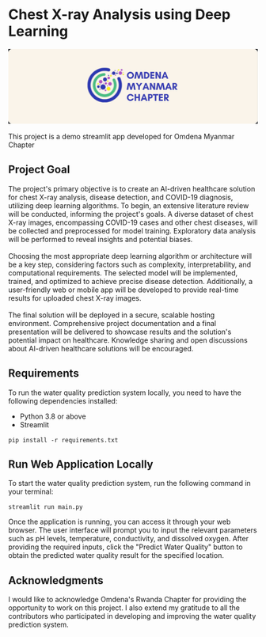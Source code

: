 # Chest X-ray Analysis using Deep Learning

![banner](assets/images/banner.png)

This project is a demo streamlit app developed for Omdena Myanmar Chapter

## Project Goal

The project's primary objective is to create an AI-driven healthcare 
    solution for chest X-ray analysis, disease detection, and COVID-19 diagnosis, utilizing deep learning algorithms. 
    To begin, an extensive literature review will be conducted, informing the project's goals. A diverse dataset of 
    chest X-ray images, encompassing COVID-19 cases and other chest diseases, will be collected and preprocessed for 
    model training. Exploratory data analysis will be performed to reveal insights and potential 
    biases.<br><br>Choosing the most appropriate deep learning algorithm or architecture will be a key step, 
    considering factors such as complexity, interpretability, and computational requirements. The selected model will 
    be implemented, trained, and optimized to achieve precise disease detection. Additionally, a user-friendly web or 
    mobile app will be developed to provide real-time results for uploaded chest X-ray images.<br><br>The final 
    solution will be deployed in a secure, scalable hosting environment. Comprehensive project documentation and a 
    final presentation will be delivered to showcase results and the solution's potential impact on healthcare. 
    Knowledge sharing and open discussions about AI-driven healthcare solutions will be encouraged.

## Requirements

To run the water quality prediction system locally, you need to have the following dependencies installed:

- Python 3.8 or above
- Streamlit

```shell
pip install -r requirements.txt
```

## Run Web Application Locally

To start the water quality prediction system, run the following command in your terminal:

```shell
streamlit run main.py
```

Once the application is running, you can access it through your web browser. The user interface will prompt you to input the relevant parameters such as pH levels, temperature, conductivity, and dissolved oxygen. After providing the required inputs, click the "Predict Water Quality" button to obtain the predicted water quality result for the specified location.


## Acknowledgments

I would like to acknowledge Omdena's Rwanda Chapter for providing the opportunity to work on this project. I also extend my gratitude to all the contributors who participated in developing and improving the water quality prediction system.
